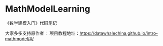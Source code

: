 # MathModelLearning
《数学建模入门》代码笔记

大家多多支持原作者：
项目教程地址：https://datawhalechina.github.io/intro-mathmodel/#/
